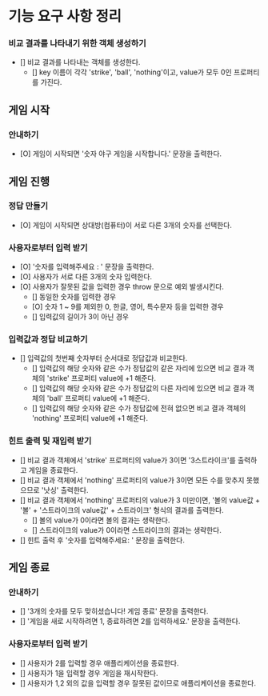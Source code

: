 # 기능 요구 사항 정리

### 비교 결과를 나타내기 위한 객체 생성하기

- [] 비교 결과를 나타내는 객체를 생성한다.
  - [] key 이름이 각각 'strike', 'ball', 'nothing'이고, value가 모두 0인 프로퍼티를 가진다.

## 게임 시작

### 안내하기

- [O] 게임이 시작되면 '숫자 야구 게임을 시작합니다.' 문장을 출력한다.

## 게임 진행

### 정답 만들기

- [O] 게임이 시작되면 상대방(컴퓨터)이 서로 다른 3개의 숫자를 선택한다.

### 사용자로부터 입력 받기

- [O] '숫자를 입력해주세요 : ' 문장을 출력한다.
- [O] 사용자가 서로 다른 3개의 숫자 입력한다.
- [O] 사용자가 잘못된 값을 입력한 경우 throw 문으로 예외 발생시킨다.
  - [] 동일한 숫자를 입력한 경우
  - [O] 숫자 1 ~ 9를 제외한 0, 한글, 영어, 특수문자 등을 입력한 경우
  - [] 입력값의 길이가 3이 아닌 경우

### 입력값과 정답 비교하기

- [] 입력값의 첫번째 숫자부터 순서대로 정답값과 비교한다.
  - [] 입력값의 해당 숫자와 같은 수가 정답값의 같은 자리에 있으면 비교 결과 객체의 'strike' 프로퍼티 value에 +1 해준다.
  - [] 입력값의 해당 숫자와 같은 수가 정답값의 다른 자리에 있으면 비교 결과 객체의 'ball' 프로퍼티 value에 +1 해준다.
  - [] 입력값의 해당 숫자와 같은 수가 정답값에 전혀 없으면 비교 결과 객체의 'nothing' 프로퍼티 value에 +1 해준다.

### 힌트 출력 및 재입력 받기

- [] 비교 결과 객체에서 'strike' 프로퍼티의 value가 3이면 '3스트라이크'를 출력하고 게임을 종료한다.
- [] 비교 결과 객체에서 'nothing' 프로퍼티의 value가 3이면 모든 수를 맞추지 못했으므로 '낫싱' 출력한다.
- [] 비교 결과 객체에서 'nothing' 프로퍼티의 value가 3 미만이면, '볼의 value값 + '볼' + '스트라이크의 value값' + 스트라이크' 형식의 결과를 출력한다.
  - [] 볼의 value가 0이라면 볼의 결과는 생략한다.
  - [] 스트라이크의 value가 0이라면 스트라이크의 결과는 생략한다.
- [] 힌트 출력 후 '숫자를 입력해주세요: ' 문장을 출력한다.

## 게임 종료

### 안내하기

- [] '3개의 숫자를 모두 맞히셨습니다! 게임 종료' 문장을 출력한다.
- [] '게임을 새로 시작하려면 1, 종료하려면 2를 입력하세요.' 문장을 출력한다.

### 사용자로부터 입력 받기

- [] 사용자가 2를 입력할 경우 애플리케이션을 종료한다.
- [] 사용자가 1을 입력할 경우 게임을 재시작한다.
- [] 사용자가 1,2 외의 값을 입력할 경우 잘못된 값이므로 애플리케이션을 종료한다.
